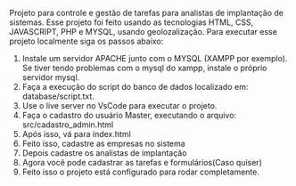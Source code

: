 Projeto para controle e gestão de tarefas para analistas de implantação de sistemas. 
Esse projeto foi feito usando as tecnologias HTML, CSS, JAVASCRIPT, PHP e MYSQL, usando geolozalização.
Para executar esse projeto localmente siga os passos abaixo:
1) Instale um servidor APACHE junto com o MYSQL (XAMPP por exemplo). Se tiver tendo problemas com o mysql do xampp, instale o próprio servidor mysql.
2) Faça a execução do script do banco de dados localizado em: database/script.txt.
3) Use o live server no VsCode para executar o projeto.
4) Faça o cadastro do usuário Master, executando o arquivo: src/cadastro_admin.html
5) Após isso, vá para index.html
6) Feito isso, cadastre as empresas no sistema
7) Depois cadastre os analistas de implantação
8) Agora você pode cadastrar as tarefas e formulários(Caso quiser)
9) Feito isso o projeto está configurado para rodar completamente.
